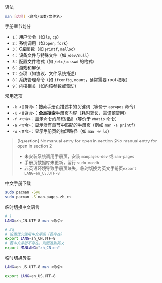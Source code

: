 语法

```bash
man [选项] <命令/函数/文件名>
```

手册章节划分

+ `1`：用户命令（如 `ls`, `cp`）
+ `2`：系统调用（如 `open`, `fork`）
+ `3`：C库函数（如 `printf`, `malloc`）
+ `4`：设备文件与特殊文件（如 `/dev/null`）
+ `5`：配置文件格式（如 `/etc/passwd` 的格式）
+ `6`：游戏和屏保
+ `7`：杂项（如协议、文件系统描述）
+ `8`：系统管理命令（如 `ifconfig`, `mount`，通常需要 root 权限）
+ `9`：内核相关（如内核参数或驱动）

常用选项

+ `-k <关键词>`：搜索手册页描述中的关键词（等价于 `apropos` 命令）
+ `-K <关键词>`：**全局搜索**手册页内容（耗时较长，需谨慎使用）
+ `-f <命令>`：显示命令的简短描述（等价于 `whatis` 命令）
+ `-a <命令>`：显示所有章节中匹配的手册页（例如 `man -a printf`）
+ `-w <命令>`：显示手册页的物理路径（如 `man -w ls`）

>[!question] No manual entry for open in section 2No manual entry for open in section 2
>+ 未安装系统调用手册页，安装 `manpages-dev` 或 `man-pages`
>+ 手册页数据库未更新，运行 `sudo mandb`
>+ 非英语环境导致手册页缺失，临时切换为英文手册页`export LANG=en_US.UTF-8`

中文手册下载

```bash
sudo pacman -Syu
sudo pacman -S man-pages-zh_cn
```

临时切换中文语言

```bash
# 1
LANG=zh_CN.UTF-8 man <命令>

# 2q
# 设置优先使用中文手册（若存在）
export LANG=zh_CN.UTF-8
# 若中文手册不存在，则回退到英文
export MANLANG="zh_CN:en"
```

临时切换英语

```bash
LANG=en_US.UTF-8 man <命令>

export LANG=en_US.UTF-8
```
